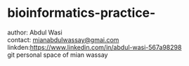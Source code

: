 # bioinformatics-practice-
author: Abdul Wasi <br>
contact: mianabdulwassay@gmai.com <br>
linkden:https://www.linkedin.com/in/abdul-wasi-567a98298 <br>git
personal space of mian wassay 